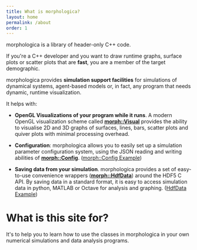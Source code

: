 ```yaml
---
title: What is morphologica?
layout: home
permalink: /about
order: 1
---
```


morphologica is a library of header-only C++ code.

If you're a C++ developer and you want to draw runtime graphs, surface plots or scatter plots that are **fast**, you are a member of the target demographic.

morphologica provides **simulation support facilities** for simulations of dynamical systems, agent-based models or, in fact, any program that needs dynamic, runtime visualization.

It helps with:

* **OpenGL Visualizations of your program while it runs**. A modern OpenGL visualization
  scheme called **[morph::Visual](https://github.com/ABRG-Models/morphologica/blob/main/morph/Visual.h)**
  provides the ability to visualise 2D and 3D graphs
  of surfaces, lines, bars, scatter plots and quiver plots with minimal
  processing overhead.

* **Configuration**: morphologica allows you to easily set up a simulation
  parameter configuration system, using the JSON reading and writing
  abilities of **[morph::Config](https://github.com/ABRG-Models/morphologica/blob/main/morph/Config.h)**. ([morph::Config Example](https://github.com/ABRG-Models/morphologica/blob/main/examples/jsonconfig.cpp))

* **Saving data from your simulation**. morphologica provides a set of
  easy-to-use convenience wrappers (**[morph::HdfData](https://github.com/ABRG-Models/morphologica/blob/main/morph/HdfData.h)**) around the HDF5 C
  API. By saving data in a standard format, it is easy to access
  simulation data in python, MATLAB or Octave for analysis and graphing. ([HdfData Example](https://github.com/ABRG-Models/morphologica/blob/main/examples/hdfdata.cpp))

# What is this site for?

It's to help you to learn how to use the classes in morphologica in your own numerical simulations and data analysis programs.